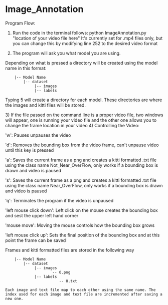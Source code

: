# Image_Annotation

Program Flow:

1) Run the code in the terminal follows: python ImageAnnotation.py "location of your video file here"
   It's currently set for .mp4 files only, but you can change this by modifying line 252 to the desired video format

2) The program will ask you what model you are using.
<p style="text-align:left;">Depending on what is pressed a directory will be created using the model name in this format:</p>
  
      	|-- Model Name
		    |-- dataset
			     |-- images
			     |-- labels

<p style="text-align:left;">Typing 5 will create a directory for each model. These directories are where the images and kitti files will be stored.</p>
3) If the file passed on the command line is a proper video file, two windows will appear, one is running your video file and the other one allows you to change the frame location in your video
4) Controlling the Video:
<p style="text-align:left;">'w': Pauses unpauses the video</p>
<p style="text-align:left;">'d': Removes the bounding box from the video frame, can't unpause video until this key is pressed</p>
<p style="text-align:left;">'a': Saves the current frame as a png and creates a kitti formatted .txt file using the class name Not_Near_OverFlow, only works if a bounding box is drawn and video is paused</p>
<p style="text-align:left;">'s': Saves the current frame as a png and creates a kitti formatted .txt file using the class name Near_OverFlow, only works if a bounding box is drawn and video is paused</p>
<p style="text-align:left;">'q': Terminates the program if the video is unpaused</p>
<p style="text-align:left;">'left mouse click down': Left click on the mouse creates the bounding box and sest the upper left hand corner</p>
<p style="text-align:left;">'mouse move': Moving the mouse controls how the bounding box grows</p>
<p style="text-align:left;">'left mouse click up': Sets the final position of the bounding box and at this point the frame can be saved</p>
   
   Frames and kitti formatted files are stored in the following way
  
  
      	|-- Model Name
		    |-- dataset
			     |-- images
		                 -- 0.png
			     |-- labels
                         	-- 0.txt
              
    Each image and text file map to each other using the same name. The index used for each image and text file are incremented after saving a new one.

